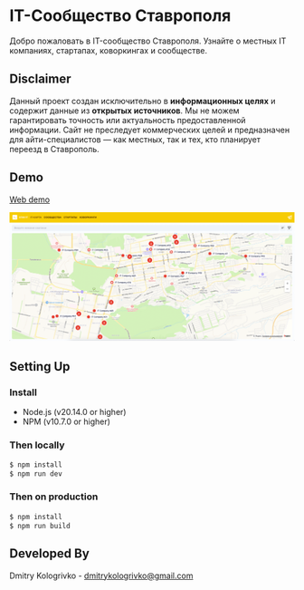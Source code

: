 # IT-Сообщество Ставрополя

Добро пожаловать в IT-сообщество Ставрополя. Узнайте о местных IT компаниях, стартапах, коворкингах и сообществе.

## Disclaimer

Данный проект создан исключительно в <b>информационных целях</b> и содержит данные из <b>открытых источников</b>.
Мы не можем гарантировать точность или актуальность предоставленной информации.
Сайт не преследует коммерческих целей и предназначен для айти-специалистов — как местных, так и тех,
кто планирует переезд в Ставрополь.

##  Demo

[Web demo](https://stv-tech.ru/)

<img src="./docs/arts/app_1.png" alt="App 1" />

## Setting Up

### Install

* Node.js (v20.14.0 or higher)
* NPM (v10.7.0 or higher)

### Then locally

```
$ npm install
$ npm run dev
```

### Then on production

```
$ npm install
$ npm run build
```

## Developed By

Dmitry Kologrivko  - <dmitrykologrivko@gmail.com>
